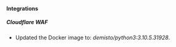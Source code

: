#### Integrations
##### Cloudflare WAF
- Updated the Docker image to: *demisto/python3:3.10.5.31928*.
